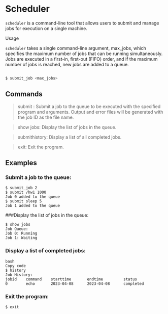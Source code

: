 # Scheduler

`scheduler` is a command-line tool that allows users to submit and manage jobs for execution on a single machine.

Usage

`scheduler` takes a single command-line argument, max_jobs, which specifies the maximum number of jobs that can be running simultaneously. Jobs are executed in a first-in, first-out (FIFO) order, and if the maximum number of jobs is reached, new jobs are added to a queue.

```bash

$ submit_job <max_jobs>
```
## Commands
> submit <program> <args>: Submit a job to the queue to be executed with the specified program and arguments. Output and error files will be generated with the job ID as the file name.

> show jobs: Display the list of jobs in the queue.

> submithistory: Display a list of all completed jobs.

>exit: Exit the program.

## Examples

### Submit a job to the queue:

```
$ submit_job 2
$ submit /hw1 1000
Job 0 added to the queue
$ submit sleep 5
Job 1 added to the queue
```
###Display the list of jobs in the queue:

```
$ show jobs
Job Queue:
Job 0: Running
Job 1: Waiting
```
### Display a list of completed jobs:
```
bash
Copy code
$ history
Job History:
jobid    command    starttime       endtime         status
0        echo       2023-04-08      2023-04-08      completed
```
### Exit the program:
```
$ exit
```
